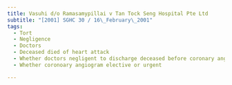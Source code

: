 ```yaml
---
title: Vasuhi d/o Ramasamypillai v Tan Tock Seng Hospital Pte Ltd 
subtitle: "[2001] SGHC 30 / 16\_February\_2001"
tags:
  - Tort
  - Negligence
  - Doctors
  - Deceased died of heart attack
  - Whether doctors negligent to discharge deceased before coronary angiogram
  - Whether coronoary angiogram elective or urgent

---
```


